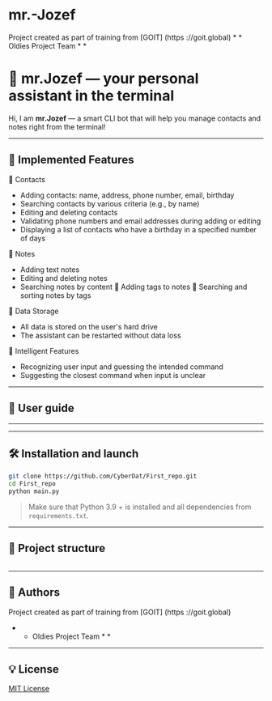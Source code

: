 # mr.-Jozef
Project created as part of training from [GOIT] (https ://goit.global) * * Oldies Project Team * *

# 🤖 mr.Jozef — your personal assistant in the terminal

Hi, I am **mr.Jozef** — a smart CLI bot that will help you manage contacts and notes right from the terminal!

---

## 🚀 Implemented Features
📇 Contacts
 - Adding contacts: name, address, phone number, email, birthday
 - Searching contacts by various criteria (e.g., by name)
 - Editing and deleting contacts
 - Validating phone numbers and email addresses during adding or editing
 - Displaying a list of contacts who have a birthday in a specified number of days

📝 Notes
  -  Adding text notes
  -  Editing and deleting notes
  -  Searching notes by content
 📌 Adding tags to notes
 🔎 Searching and sorting notes by tags

💾 Data Storage
  -  All data is stored on the user's hard drive
  -  The assistant can be restarted without data loss

🧠 Intelligent Features
  -  Recognizing user input and guessing the intended command
  -  Suggesting the closest command when input is unclear


---

## 📖 User guide

---

---

## 🛠️ Installation and launch

```bash
git clone https://github.com/CyberDat/First_repo.git
cd First_repo
python main.py
```

> Make sure that Python 3.9 + is installed and all dependencies from `requirements.txt`.

---

## 📂 Project structure

```

```

---

## 👥 Authors

Project created as part of training from [GOIT] (https ://goit.global)
* * Oldies Project Team * *

---

## 💡 License

[MIT License](LICENSE)
